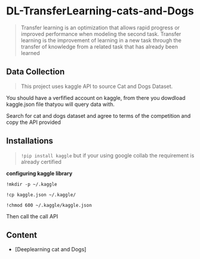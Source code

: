 # DL-TransferLearning-cats-and-Dogs
> Transfer learning is an optimization that allows rapid progress or improved performance when modeling the second task. Transfer learning is the improvement of learning in a new task through the transfer of knowledge from a related task that has already been learned

## Data Collection
> This project uses kaggle API to source Cat and Dogs Dataset.

You should have a verfified account on kaggle, from there you dowdload kaggle.json file thatyou will query data with. 

Search for cat and dogs dataset and agree to terms of the competition and copy the API provided

## Installations
> `!pip install kaggle` but if your using google collab the requirement is already certified

 **configuring kaggle library**
 
`!mkdir -p ~/.kaggle`

`!cp kaggle.json ~/.kaggle/`

`!chmod 600 ~/.kaggle/kaggle.json`

Then call the call API

## Content

* [Deeplearning cat and Dogs]
  
